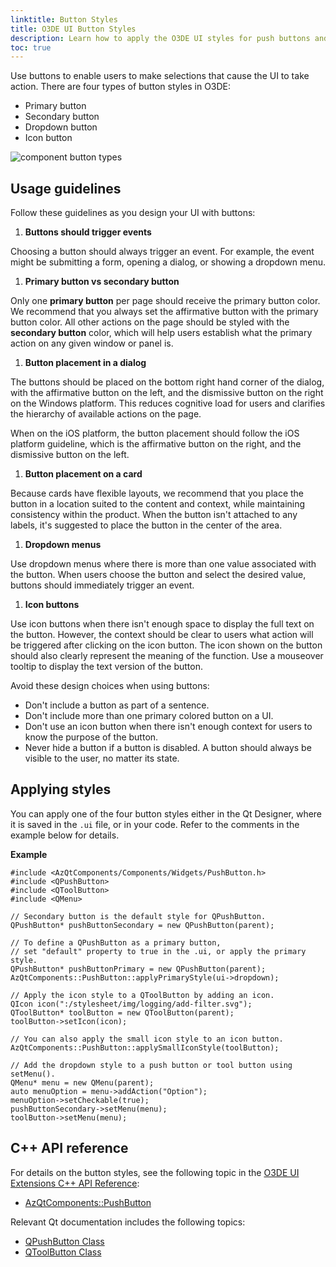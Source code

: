```yaml
---
linktitle: Button Styles
title: O3DE UI Button Styles
description: Learn how to apply the O3DE UI styles for push buttons and tool buttons in O3DE Gems and tools.
toc: true
---
```


Use buttons to enable users to make selections that cause the UI to take action. There are four types of button styles in O3DE:
+ Primary button
+ Secondary button
+ Dropdown button
+ Icon button

![component button types](/images/tools-ui/component-button-types.png)

## Usage guidelines<a name="button-usage"></a>

Follow these guidelines as you design your UI with buttons:

1.  **Buttons should trigger events**

   Choosing a button should always trigger an event. For example, the event might be submitting a form, opening a dialog, or showing a dropdown menu.

1.  **Primary button vs secondary button**

   Only one **primary button** per page should receive the primary button color. We recommend that you always set the affirmative button with the primary button color. All other actions on the page should be styled with the **secondary button** color, which will help users establish what the primary action on any given window or panel is.

1.  **Button placement in a dialog**

   The buttons should be placed on the bottom right hand corner of the dialog, with the affirmative button on the left, and the dismissive button on the right on the Windows platform. This reduces cognitive load for users and clarifies the hierarchy of available actions on the page.

   When on the iOS platform, the button placement should follow the iOS platform guideline, which is the affirmative button on the right, and the dismissive button on the left.

1.  **Button placement on a card**

   Because cards have flexible layouts, we recommend that you place the button in a location suited to the content and context, while maintaining consistency within the product. When the button isn't attached to any labels, it's suggested to place the button in the center of the area.

1.  **Dropdown menus**

   Use dropdown menus where there is more than one value associated with the button. When users choose the button and select the desired value, buttons should immediately trigger an event.

1.  **Icon buttons**

   Use icon buttons when there isn't enough space to display the full text on the button. However, the context should be clear to users what action will be triggered after clicking on the icon button. The icon shown on the button should also clearly represent the meaning of the function. Use a mouseover tooltip to display the text version of the button.

Avoid these design choices when using buttons:
+ Don't include a button as part of a sentence.
+ Don't include more than one primary colored button on a UI.
+ Don't use an icon button when there isn't enough context for users to know the purpose of the button.
+ Never hide a button if a button is disabled. A button should always be visible to the user, no matter its state.

## Applying styles<a name="button-applying-styles"></a>

You can apply one of the four button styles either in the Qt Designer, where it is saved in the `.ui` file, or in your code. Refer to the comments in the example below for details.

 **Example**

```
#include <AzQtComponents/Components/Widgets/PushButton.h>
#include <QPushButton>
#include <QToolButton>
#include <QMenu>

// Secondary button is the default style for QPushButton.
QPushButton* pushButtonSecondary = new QPushButton(parent);

// To define a QPushButton as a primary button,
// set "default" property to true in the .ui, or apply the primary style.
QPushButton* pushButtonPrimary = new QPushButton(parent);
AzQtComponents::PushButton::applyPrimaryStyle(ui->dropdown);

// Apply the icon style to a QToolButton by adding an icon.
QIcon icon(":/stylesheet/img/logging/add-filter.svg");
QToolButton* toolButton = new QToolButton(parent);
toolButton->setIcon(icon);

// You can also apply the small icon style to an icon button.
AzQtComponents::PushButton::applySmallIconStyle(toolButton);

// Add the dropdown style to a push button or tool button using setMenu().
QMenu* menu = new QMenu(parent);
auto menuOption = menu->addAction("Option");
menuOption->setCheckable(true);
pushButtonSecondary->setMenu(menu);
toolButton->setMenu(menu);
```

## C++ API reference<a name="button-api-ref"></a>

For details on the button styles, see the following topic in the [O3DE UI Extensions C++ API Reference](/docs/api/frameworks/azqtcomponents/namespace_az_qt_components.html):
+  [AzQtComponents::PushButton](/docs/api/frameworks/azqtcomponents/class_az_qt_components_1_1_push_button.html)

Relevant Qt documentation includes the following topics:
+  [QPushButton Class](https://doc.qt.io/qt-5/qpushbutton.html)
+  [QToolButton Class](https://doc.qt.io/qt-5/qtoolbutton.html)
